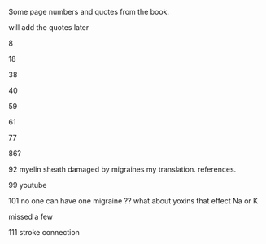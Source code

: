 
Some page numbers and quotes from the book.

will add the quotes later

8


18


38

40




59



61



77



86?

92 myelin sheath damaged by migraines my translation. references.


99 youtube



101 no one can have one migraine ?? what about yoxins that effect Na or K




missed a few


111 stroke connection



